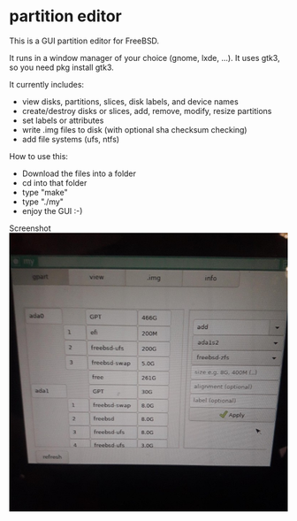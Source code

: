 

# partition editor

This is a GUI partition editor for FreeBSD.

It runs in a window manager of your choice (gnome, lxde, ...).
It uses gtk3, so you need pkg install gtk3.


It currently includes:

- view disks, partitions, slices, disk labels, and device names
- create/destroy disks or slices, add, remove, modify, resize partitions
- set labels or attributes
- write .img files to disk (with optional sha checksum checking)
- add file systems (ufs, ntfs)


How to use this:
- Download the files into a folder
- cd into that folder
- type "make"
- type "./my" 
- enjoy the GUI :-)

Screenshot
![](screenshot/20191013_150244_compress41_crop_62.jpg)
